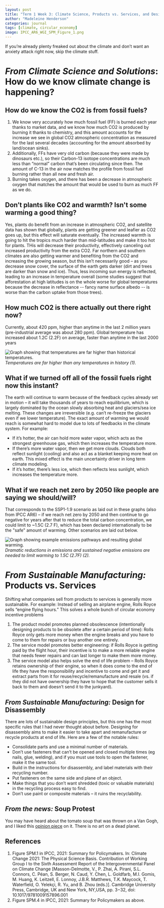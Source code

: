```yaml
---
layout: post
title: "Term 1 Week 3: Climate Science, Products vs. Services, and Design for Disassembly"
author: "Madeleine Henderson"
categories: journal
tags: [climate, circular_economy]
image: IPCC_AR6_WGI_SPM_Figure_1.png
---
```


If you’re already plenty freaked out about the climate and don’t want an anxiety attack right now, skip the climate stuff.

# _From Climate Science and Solutions_: How do we know climate change is happening?

## How do we know the CO2 is from fossil fuels?

1. We know very accurately how much fossil fuel (FF) is burned each year thanks to market data, and we know how much CO2 is produced by burning it thanks to chemistry, and this amount accounts for the increase we see in global CO2 atmospheric concentration as measured for the last several decades (accounting for the amount absorbed by land/ocean sinks). 
2. Additionally, FFs have very old carbon (because they were made by dinosaurs etc.), so their Carbon-13 isotope concentrations are much less than “normal” carbon that’s been circulating since then. The amount of C-13 in the air now matches the profile from fossil fuel burning rather than all new and fresh air. 
3. Burning takes oxygen, and there has been a decrease in atmospheric oxygen that matches the amount that would be used to burn as much FF as we do. 

## Don’t plants like CO2 and warmth? Isn't some warming a good thing? 

Yes, plants do benefit from an increase in atmospheric CO2, and satellite data has shown that globally, plants are getting greener and leafier as CO2 goes up, but this effect will saturate eventually. The increased warmth is going to hit the tropics much harder than mid-latitudes and make it too hot for plants. THis will decrease their productivity, effectively canceling out increased productivity from the extra CO2. Far northern and southern climates are also getting warmer and benefiting from the CO2 and increasing the growing season, but this isn’t necessarily good – as you decrease snow cover, the surface of the earth gets darker (dirt and trees are darker than snow and ice). Thus, less incoming sun energy is reflected, leading to an increase in temperature overall (some studies suggest that afforestation at high latitudes is on the whole worse for global temperatures because the decrease in reflectance --  fancy name surface albedo -- is worse than the carbon uptake from those trees). 


## How much CO2 is there actually out there right now? 

Currently, about 420 ppm, higher than anytime in the last 2 million years (pre-industrial average was about 280 ppm). Global temperature has increased about 1.2C (2.2F) on average, faster than anytime in the last 2000 years

![Graph showing that temperatures are far higher than historical temperatures.](../assets/img/IPCC_AR6_WGI_SPM_Figure_1.png "IPCC graph 1")
_Temperatures are far higher than any temperatures in history (1)._
	 
## What if we turned off all of the fossil fuels right now this instant? 
The earth will continue to warm because of the feedback cycles already set in motion – it will take thousands of years to reach equilibrium, which is largely dominated by the ocean slowly absorbing heat and glaciers/sea ice melting. These changes are irreversible (e.g. can’t re-freeze the glaciers even if we lower temperature). The exact amount of warming we would reach is somewhat hard to model due to lots of feedbacks in the climate system. For example: 
* If it’s hotter, the air can hold more water vapor, which acts as the strongest greenhouse gas, which then increases the temperature more. 
* If there’s more water vapor, then we get more clouds. Clouds both reflect sunlight (cooling) and also act as a blanket keeping more heat on earth. This mixed effect is the main uncertainty driver in long term climate modeling.
* If it’s hotter, there’s less ice, which then reflects less sunlight, which increases the temperature more. 

## What if we reach net zero by 2050 like people are saying we should/will? 
That corresponds to the SSP1-1.9 scenario as laid out in these graphs (also from IPCC AR6) – if we reach net zero by 2050 and then continue to go negative for years after that to reduce the total carbon concentration, we could limit to ~1.5C (2.7 F), which has been declared internationally to be the "safe" amount of warming. Other scenarios are laid out below. 

![Graph showing example emissions pathways and resulting global warming.](../assets/img/IPCC_AR6_WGI_SPM_Figure_4.png "IPCC graph 4")
_Dramatic reductions in emissions and sustained negative emissions are needed to limit warming to 1.5C (2.7F) (2)._

# _From Sustainable Manufacturing:_ Products vs. Services

Shifting what companies sell from products to services is generally more sustainable. For example: Instead of selling an airplane engine, Rolls Royce sells “engine flying hours.” This solves a whole bunch of circular economy incentive problems
1. The product model promotes planned obsolescence (intentionally designing products to be obsolete after a certain period of time): Rolls Royce only gets more money when the engine breaks and you have to come to them for repairs or buy another one entirely.
2. The service model promotes better engineering: if Rolls Royce is getting paid by the flight hour, their incentive is to make a more reliable engine that needs fewer repairs and can last longer to make them more money. 
3. The service model also helps solve the end of life problem – Rolls Royce retains ownership of their engine, so when it does come to the end of life they have the responsibility and incentive to come and get it and extract parts from it for reuse/recycle/remanufacture and resale (vs. if they did not have ownership they have to hope that the customer sells it back to them and doesn’t send it to the junkyard).

## _From Sustainable Manufacturing:_ Design for Disassembly

There are lots of sustainable design principles, but this one has the most specific rules that I had never thought about before. Designing for disassembly aims to make it easier to take apart and remanufacture or recycle products at end of life. Here are a few of the notable rules:
* Consolidate parts and use a minimal number of materials. 
* Don’t use fasteners that can’t be opened and closed multiple times (eg nails, glue, welding), and if you must use tools to open the fastener, make it the same tool.
* Build in the instructions for disassembly, and label materials with their recycling number. 
* Put fasteners on the same side and plane of an object. 
* Make things that you don’t want shredded (toxic or valuable materials) in the recycling process easy to find.
* Don’t use paint or composite materials – it ruins the recyclability. 

## _From the news:_ Soup Protest
You may have heard about the tomato soup that was thrown on a Van Gogh, and I liked this [opinion piece](https://inews.co.uk/opinion/ust-stop-oil-van-gogh-soup-stunt-misunderstood-protest-1916517) on it. There is no art on a dead planet.

## References 
1. Figure SPM.1 in IPCC, 2021: Summary for Policymakers. In: Climate Change 2021: The Physical Science Basis. Contribution of Working Group I to the Sixth Assessment Report of the Intergovernmental Panel on Climate Change [Masson-Delmotte, V., P. Zhai, A. Pirani, S.L. Connors, C. Péan, S. Berger, N. Caud, Y. Chen, L. Goldfarb, M.I. Gomis, M. Huang, K. Leitzell, E. Lonnoy, J.B.R. Matthews, T.K. Maycock, T. Waterfield, O. Yelekçi, R. Yu, and B. Zhou (eds.)]. Cambridge University Press, Cambridge, UK and New York, NY,USA, pp. 3−32, doi: 10.1017/9781009157896.001
2. Figure SPM.4 in IPCC, 2021: Summary for Policymakers as above. 

